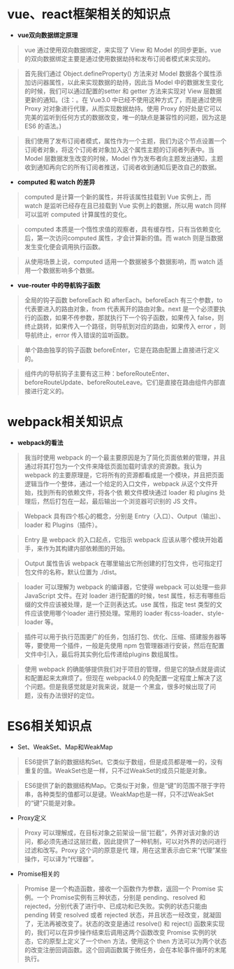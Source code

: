 # vue、react框架相关的知识点

- **vue双向数据绑定原理**

> vue 通过使用双向数据绑定，来实现了 View 和 Model 的同步更新。vue 的双向数据绑定主要是通过使用数据劫持和发布订阅者模式来实现的。

> 首先我们通过 Object.defineProperty() 方法来对 Model 数据各个属性添加访问器属性，以此来实现数据的劫持，因此当 Model 中的数据发生变化的时候，我们可以通过配置的setter 和 getter 方法来实现对 View 层数据更新的通知。(注：。在 Vue3.0 中已经不使用这种方式了，而是通过使用 Proxy 对对象进行代理，从而实现数据劫持。使用 Proxy 的好处是它可以完美的监听到任何方式的数据改变，唯一的缺点是兼容性的问题，因为这是 ES6 的语法。)

> 我们使用了发布订阅者模式，属性作为一个主题，我们为这个节点设置一个订阅者对象，将这个订阅者对象加入这个属性主题的订阅者列表中。当 Model 层数据发生改变的时候，Model 作为发布者向主题发出通知，主题收到通知再向它的所有订阅者推送，订阅者收到通知后更改自己的数据。

- **computed 和 watch 的差异**

> computed 是计算一个新的属性，并将该属性挂载到 Vue 实例上，而 watch 是监听已经存在且已挂载到 Vue 实例上的数据，所以用 watch 同样可以监听 computed 计算属性的变化。

> computed 本质是一个惰性求值的观察者，具有缓存性，只有当依赖变化后，第一次访问computed 属性，才会计算新的值。而 watch 则是当数据发生变化便会调用执行函数。

> 从使用场景上说，computed 适用一个数据被多个数据影响，而 watch 适用一个数据影响多个数据。

- **vue-router 中的导航钩子函数**

> 全局的钩子函数 beforeEach 和 afterEach。beforeEach 有三个参数，to 代表要进入的路由对象，from 代表离开的路由对象。next 是一个必须要执行的函数，如果不传参数，那就执行下一个钩子函数，如果传入 false，则终止跳转，如果传入一个路径，则导航到对应的路由，如果传入 error ，则导航终止，error 传入错误的监听函数。

> 单个路由独享的钩子函数 beforeEnter，它是在路由配置上直接进行定义的。

> 组件内的导航钩子主要有这三种：beforeRouteEnter、beforeRouteUpdate、beforeRouteLeave。它们是直接在路由组件内部直接进行定义的。

# webpack相关知识点

- **webpack的看法**

> 我当时使用 webpack 的一个最主要原因是为了简化页面依赖的管理，并且通过将其打包为一个文件来降低页面加载时请求的资源数。我认为 webpack 的主要原理是，它将所有的资源都看成是一个模块，并且把页面逻辑当作一个整体，通过一个给定的入口文件，webpack 从这个文件开始，找到所有的依赖文件，将各个依
赖文件模块通过 loader 和 plugins 处理后，然后打包在一起，最后输出一个浏览器可识别的 JS 文件。

> Webpack 具有四个核心的概念，分别是 Entry（入口）、Output（输出）、loader 和 Plugins（插件）。

> Entry 是 webpack 的入口起点，它指示 webpack 应该从哪个模块开始着手，来作为其构建内部依赖图的开始。

> Output 属性告诉 webpack 在哪里输出它所创建的打包文件，也可指定打包文件的名称，默认位置为 ./dist。

> loader 可以理解为 webpack 的编译器，它使得 webpack 可以处理一些非 JavaScript 文件。在对 loader 进行配置的时候，test 属性，标志有哪些后缀的文件应该被处理，是一个正则表达式。use 属性，指定 test 类型的文件应该使用哪个loader 进行预处理。常用的 loader 有css-loader、style-loader 等。

> 插件可以用于执行范围更广的任务，包括打包、优化、压缩、搭建服务器等等，要使用一个插件，一般是先使用 npm 包管理器进行安装，然后在配置文件中引入，最后将其实例化后传递给plugins 数组属性。

> 使用 webpack 的确能够提供我们对于项目的管理，但是它的缺点就是调试和配置起来太麻烦了。但现在 webpack4.0 的免配置一定程度上解决了这个问题。但是我感觉就是对我来说，就是一
个黑盒，很多时候出现了问题，没有办法很好的定位。

# ES6相关知识点

- Set、WeakSet、Map和WeakMap

> ES6提供了新的数据结构Set。它类似于数组，但是成员都是唯一的，没有重复的值。WeakSet也是一样，只不过WeakSet的成员只能是对象。

> ES6提供了新的数据结构Map。它类似于对象，但是“键”的范围不限于字符串，各种类型的值都可以是键。WeakMap也是一样，只不过WeakSet的“键”只能是对象。

- Proxy定义

> Proxy 可以理解成，在目标对象之前架设一层“拦截”，外界对该对象的访问，都必须先通过这层拦截，因此提供了一种机制，可以对外界的访问进行过滤和改写。Proxy 这个词的原意是代
理，用在这里表示由它来“代理”某些操作，可以译为“代理器”。

- Promise相关的

> Promise 是一个构造函数，接收一个函数作为参数，返回一个 Promise 实例。一个 Promise实例有三种状态，分别是 pending、resolved 和 rejected，分别代表了进行中、已成功和已失败。实例的状态只能由 pending 转变 resolved 或者 rejected 状态，并且状态一经改变，就凝固了，无法再被改变了。状态的改变是通过 resolve() 和 reject() 函数来实现的，我们可以在异步操作结束后调用这两个函数改变 Promise 实例的状态，它的原型上定义了一个then 方法，使用这个 then 方法可以为两个状态的改变注册回调函数。这个回调函数属于微任务，会在本轮事件循环的末尾执行。
